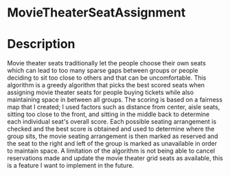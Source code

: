 # MovieTheaterSeatAssignment
# Description 
Movie theater seats traditionally let the people choose their own seats which can lead to too many sparse gaps between groups or people deciding to sit too close to others and that can be uncomfortable. This algorithm is a greedy algorithm that picks the best scored seats when assigning movie theater seats for people buying tickets while also maintaining space in between all groups. The scoring is based on a fairness map that I created; I used factors such as distance from center, aisle seats, sitting too close to the front, and sitting in the middle back to determine each individual seat's overall score. Each possible seating arrangement is checked and the best score is obtained and used to determine where the group sits, the movie seating arrangement is then marked as reserved and the seat to the right and left of the group is marked as unavailable in order to maintain space. A limitation of the algorithm is not being able to cancel reservations made and update the movie theater grid seats as available, this is a feature I want to implement in the future.

